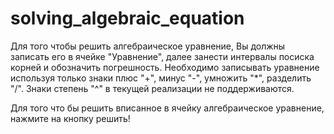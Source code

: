 # solving_algebraic_equation
Для того чтобы решить алгебраическое уравнение, Вы должны записать его в ячейке "Уравнение", далее занести интервалы посиска корней и обозначить погрешность.
Необходимо записывать уравнение используя только знаки плюс "+", минус "-", умножить "*", разделить "/". Знаки степень "^" в текущей реализации не поддерживаются.

Для того что бы решить вписанное в ячейку алгебраическое уравнение, нажмите на кнопку решить!
